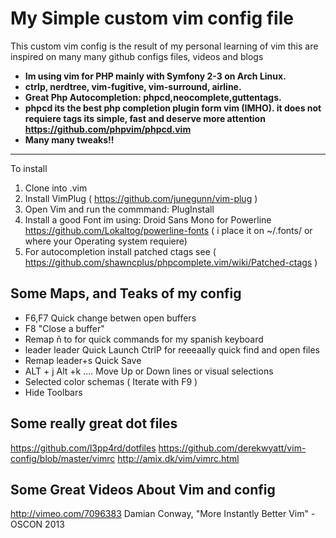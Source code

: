 
My Simple custom vim config file 
==================================================
This custom vim config is the result of my personal learning of vim this are inspired on many many github configs files, videos and blogs

*  **Im using vim for PHP mainly with Symfony 2-3  on Arch Linux.**
*  **ctrlp, nerdtree, vim-fugitive, vim-surround, airline.**
*  **Great Php Autocompletion: phpcd,neocomplete,guttentags.**
*  **phpcd its the best php completion plugin form vim (IMHO). it does not requiere tags its simple, fast and deserve more attention https://github.com/phpvim/phpcd.vim**
*  **Many many tweaks!!**

------------------------------
To install

1. Clone into .vim
2. Install VimPlug  ( https://github.com/junegunn/vim-plug )
3. Open Vim and run the commmand: PlugInstall
4. Install a good Font im using: Droid Sans Mono for Powerline https://github.com/Lokaltog/powerline-fonts ( i place it on   ~/.fonts/  or where your Operating system requiere)
5. For autocompletion install patched ctags see  ( https://github.com/shawncplus/phpcomplete.vim/wiki/Patched-ctags )

 Some Maps, and Teaks of my config 
------------------------------
* F6,F7  Quick change betwen open buffers
* F8 "Close a buffer" 
* Remap ñ to <leader> for quick commands for my spanish keyboard 
* leader leader  Quick Launch CtrlP for reeeaally quick find and open files
* Remap leader+s Quick Save
* ALT + j  Alt +k ....  Move Up or Down  lines or visual selections 
* Selected color schemas ( Iterate  with F9 )
* Hide Toolbars


 Some really great dot files
------------------------------
 https://github.com/l3pp4rd/dotfiles
 https://github.com/derekwyatt/vim-config/blob/master/vimrc
 http://amix.dk/vim/vimrc.html

 Some Great Videos About Vim and config
------------------------------
 http://vimeo.com/7096383
 Damian Conway, "More Instantly Better Vim" - OSCON 2013

